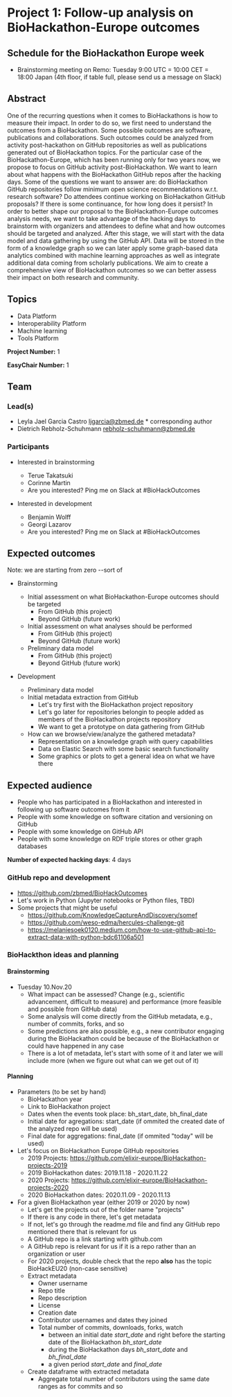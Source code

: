 # Project 1: Follow-up analysis on BioHackathon-Europe outcomes

## Schedule for the BioHackathon Europe week
* Brainstorming meeting on Remo: Tuesday 9:00 UTC = 10:00 CET = 18:00 Japan (4th floor, if table full, please send us a message on Slack)

## Abstract

One of the recurring questions when it comes to BioHackathons is how to measure their impact. In order to do so, we first need to understand the outcomes from a BioHackathon. Some possible outcomes are software, publications and collaborations. Such outcomes could be analyzed from activity post-hackathon on GitHub repositories as well as publications generated out of BioHackathon topics. For the particular case of the BioHackathon-Europe, which has been running only for two years now, we propose to focus on GitHub activity post-BioHackathon. We want to learn about what happens with the BioHackathon GitHub repos after the hacking days. Some of the questions we want to answer are: do BioHackathon GitHub repositories follow minimum open science recommendations w.r.t. research software? Do attendees continue working on BioHackathon GitHub proposals? If there is some continuance, for how long does it persist? In order to better shape our proposal to the BioHackathon-Europe outcomes analysis needs, we want to take advantage of the hacking days to brainstorm with organizers and attendees to define what and how outcomes should be targeted and analyzed. After this stage, we will start with the data model and data gathering by using the GitHub API. Data will be stored in the form of a knowledge graph so we can later apply some graph-based data analytics combined with machine learning approaches as well as integrate additional data coming from scholarly publications. We aim to create a comprehensive view of BioHackathon outcomes so we can better assess their impact on both research and community.

## Topics

* Data Platform
* Interoperability Platform
* Machine learning
* Tools Platform

**Project Number:** 1

**EasyChair Number:** 1

## Team

### Lead(s)

* Leyla Jael Garcia Castro <ljgarcia@zbmed.de> * corresponding author
* Dietrich Rebholz-Schuhmann <rebholz-schuhmann@zbmed.de>

### Participants

* Interested in brainstorming
  * Terue Takatsuki
  * Corinne Martin
  * Are you interested? Ping me on Slack at #BioHackOutcomes
  
* Interested in development
  * Benjamin Wolff
  * Georgi Lazarov
  * Are you interested? Ping me on Slack at #BioHackOutcomes

## Expected outcomes 

Note: we are starting from zero --sort of

* Brainstorming
  * Initial assessment on what BioHackathon-Europe outcomes should be targeted
    * From GitHub (this project)
    * Beyond GitHub (future work)
  * Initial assessment on what analyses should be performed
    * From GitHub (this project)
    * Beyond GitHub (future work)
  * Preliminary data model
    * From GitHub (this project)
    * Beyond GitHub (future work)
  
* Development
  * Preliminary data model
  * Initial metadata extraction from GitHub
    * Let's try first with the BioHackathon project repository 
    * Let's go later for repositories belongin to people added as members of the BioHackathon projects repository
    * We want to get a prototype on data gathering from GitHub
  * How can we browse/view/analyze the gathered metadata?
    * Representation on a knowledge graph with query capabilities
    * Data on Elastic Search with some basic search functionality
    * Some graphics or plots to get a general idea on what we have there

## Expected audience

* People who has participated in a BioHackathon and interested in following up software outcomes from it
* People with some knowledge on software citation and versioning on GitHub
* People with some knowledge on GitHub API
* People with some knowledge on RDF triple stores or other graph databases

**Number of expected hacking days**: 4 days


### GitHub repo and development

* https://github.com/zbmed/BioHackOutcomes
* Let's work in Python (Jupyter notebooks or Python files, TBD)
* Some projects that might be useful
  * https://github.com/KnowledgeCaptureAndDiscovery/somef
  * https://github.com/weso-edma/hercules-challenge-git
  * https://melaniesoek0120.medium.com/how-to-use-github-api-to-extract-data-with-python-bdc61106a501

### BioHackthon ideas and planning

#### Brainstorming
* Tuesday 10.Nov.20
  * What impact can be assessed? Change (e.g., scientific advancement, difficult to measure) and performance (more feasible and possible from GitHub data)
  * Some analysis will come directly from the GitHub metadata, e.g., number of commits, forks, and so
  * Some predictions are also possible, e.g., a new contributor engaging during the BioHackathon could be because of the BioHackathon or could have happened in any case
  * There is a lot of metadata, let's start with some of it and later we will include more (when we figure out what can we get out of it)
  
#### Planning
* Parameters (to be set by hand)
  * BioHackathon year
  * Link to BioHackathon project
  * Dates when the events took place: bh_start_date, bh_final_date
  * Initial date for agregations: start_date (if ommited the created date of the analyzed repo will be used)
  * Final date for aggregations: final_date (if ommited "today" will be used)
* Let's focus on BioHackathon Europe GitHub repositories
  * 2019 Projects: https://github.com/elixir-europe/BioHackathon-projects-2019 
  * 2019 BioHackathon dates: 2019.11.18 - 2020.11.22
  * 2020 Projects: https://github.com/elixir-europe/BioHackathon-projects-2020
  * 2020 BioHackathon dates: 2020.11.09 - 2020.11.13
* For a given BioHackathon year (either 2019 or 2020 by now)
  * Let's get the projects out of the folder name "projects"
  * If there is any code in there, let's get metadata
  * If not, let's go through the readme.md file and find any GitHub repo mentioned there that is relevant for us
  * A GitHub repo is a link starting with github.com
  * A GitHub repo is relevant for us if it is a repo rather than an organization or user
  * For 2020 projects, double check that the repo **also** has the topic BioHackEU20 (non-case sensitive)
  * Extract metadata
    * Owner username
    * Repo title
    * Repo description
    * License
    * Creation date    
    * Contributor usernames and dates they joined
    * Total number of commits, downloads, forks, watch
      * between an initial date *start_date* and right before the starting date of the BioHackathon *bh_start_date*
      * during the BioHackathon days *bh_start_date* and *bh_final_date*
      * a given period *start_date* and *final_date*
  * Create dataframe with extracted metadata
      * Aggregate total number of contributors using the same date ranges as for commits and so
  
